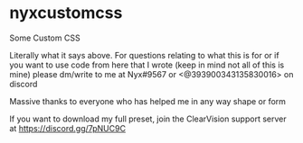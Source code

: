# nyxcustomcss
Some Custom CSS

Literally what it says above. For questions relating to what this is for or if you want to use code from here that I wrote (keep in mind not all of this is mine) please dm/write to me at Nyx#9567 or <@393900343135830016> on discord

Massive thanks to everyone who has helped me in any way shape or form

If you want to download my full preset, join the ClearVision support server at https://discord.gg/7pNUC9C
